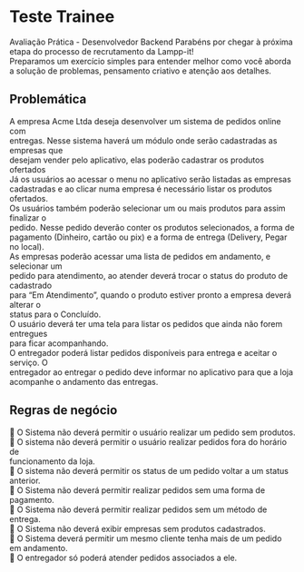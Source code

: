 
# Teste Trainee

Avaliação Prática - Desenvolvedor Backend
Parabéns por chegar à próxima etapa do processo de recrutamento da Lampp-it!  
Preparamos um exercício simples para entender melhor como você aborda a solução 
de problemas, pensamento criativo e atenção aos detalhes.  

## Problemática  
A empresa Acme Ltda deseja desenvolver um sistema de pedidos online com  
entregas. Nesse sistema haverá um módulo onde serão cadastradas as empresas que  
desejam vender pelo aplicativo, elas poderão cadastrar os produtos ofertados   
Já os usuários ao acessar o menu no aplicativo serão listadas as empresas  
cadastradas e ao clicar numa empresa é necessário listar os produtos ofertados.  
Os usuários também poderão selecionar um ou mais produtos para assim finalizar o  
pedido. Nesse pedido deverão conter os produtos selecionados, a forma de  
pagamento (Dinheiro, cartão ou pix) e a forma de entrega (Delivery, Pegar no local).  
As empresas poderão acessar uma lista de pedidos em andamento, e selecionar um  
pedido para atendimento, ao atender deverá trocar o status do produto de cadastrado  
para “Em Atendimento”, quando o produto estiver pronto a empresa deverá alterar o  
status para o Concluído.   
O usuário deverá ter uma tela para listar os pedidos que ainda não forem entregues  
para ficar acompanhando.  
O entregador poderá listar pedidos disponíveis para entrega e aceitar o serviço. O  
entregador ao entregar o pedido deve informar no aplicativo para que a loja  
acompanhe o andamento das entregas.  

## Regras de negócio   
 O Sistema não deverá permitir o usuário realizar um pedido sem produtos.  
 O sistema não deverá permitir o usuário realizar pedidos fora do horário de  
funcionamento da loja.  
 O sistema não deverá permitir os status de um pedido voltar a um status anterior.  
 O Sistema não deverá permitir realizar pedidos sem uma forma de pagamento.  
 O Sistema não deverá permitir realizar pedidos sem um método de entrega.  
 O Sistema não deverá exibir empresas sem produtos cadastrados.  
 O Sistema deverá permitir um mesmo cliente tenha mais de um pedido em andamento.  
 O entregador só poderá atender pedidos associados a ele.  
